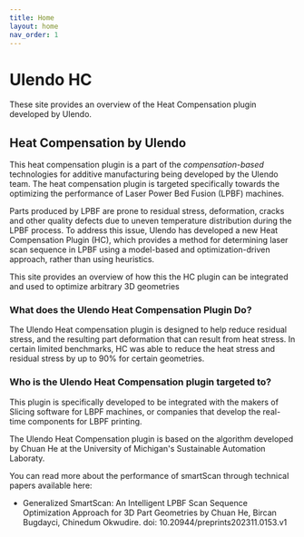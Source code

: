 ```yaml
---
title: Home
layout: home
nav_order: 1
---
```


# Ulendo HC

These site provides an overview of the Heat Compensation plugin developed by Ulendo. 

## Heat Compensation by Ulendo
This heat compensation plugin is a part of the *compensation-based* technologies for additive manufacturing being developed by the Ulendo team. The heat compensation plugin is targeted specifically towards the optimizing the performance of Laser Power Bed Fusion (LPBF) machines.

Parts produced by LPBF are prone to residual stress, deformation, cracks and other quality defects due to uneven temperature distribution during the LPBF process. To address this issue, Ulendo has developed a new Heat Compensation Plugin (HC), which provides a method for determining laser scan sequence in LPBF using a model-based and optimization-driven approach, rather than using heuristics. 

This site provides an overview of how this the HC plugin can be integrated and used to optimize arbitrary 3D geometries

### What does the Ulendo Heat Compensation Plugin Do?
The Ulendo Heat compensation plugin is designed to help reduce residual stress, and the resulting part deformation that can result from heat stress. In certain limited benchmarks, HC was able to reduce the heat stress and residual stress by up to 90% for certain geometries. 

### Who is the Ulendo Heat Compensation plugin targeted to?
This plugin is specifically developed to be integrated with the makers of Slicing software for LBPF machines, or companies that develop the real-time components for LBPF printing.

The Ulendo Heat Compensation plugin is based on the algorithm developed by Chuan He at the University of Michigan's Sustainable Automation Laboraty.

You can read more about the performance of smartScan through technical papers available here:

- Generalized SmartScan: An Intelligent LPBF Scan Sequence Optimization Approach for 3D Part Geometries by Chuan He, Bircan Bugdayci, Chinedum Okwudire. doi: 10.20944/preprints202311.0153.v1

[Ulendo]: https://www.ulendo.io/
[Just the Docs]: https://just-the-docs.github.io/just-the-docs/
[GitHub Pages]: https://docs.github.com/en/pages
[README]: https://github.com/just-the-docs/just-the-docs-template/blob/main/README.md
[Jekyll]: https://jekyllrb.com
[GitHub Pages / Actions workflow]: https://github.blog/changelog/2022-07-27-github-pages-custom-github-actions-workflows-beta/
[use this template]: https://github.com/just-the-docs/just-the-docs-template/generate
